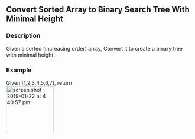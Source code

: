 ## Convert Sorted Array to Binary Search Tree With Minimal Height
### Description
Given a sorted (increasing order) array, Convert it to create a binary tree with minimal height.

### Example
Given [1,2,3,4,5,6,7], return<br>
<img width="128" alt="screen shot 2019-01-22 at 4 40 57 pm" src="https://user-images.githubusercontent.com/27938420/51574866-8c3ece80-1e64-11e9-965d-5176a58d3ed4.png">
